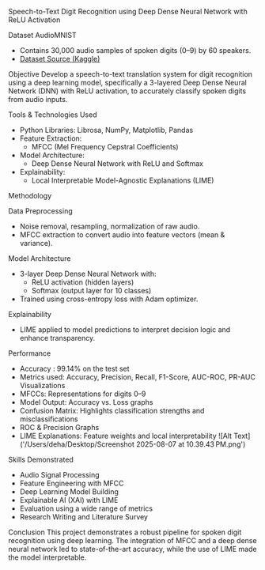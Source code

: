 Speech-to-Text Digit Recognition using Deep Dense Neural Network with ReLU Activation

Dataset
AudioMNIST 
- Contains 30,000 audio samples of spoken digits (0–9) by 60 speakers.  
- [Dataset Source (Kaggle)](https://www.kaggle.com/datasets/sripaadsrinivasan/audio-mnist)

Objective
Develop a speech-to-text translation system for digit recognition using a deep learning model, 
specifically a 3-layered Deep Dense Neural Network (DNN) with ReLU activation, 
to accurately classify spoken digits from audio inputs.

Tools & Technologies Used
- Python Libraries: Librosa, NumPy, Matplotlib, Pandas
- Feature Extraction:  
  - MFCC (Mel Frequency Cepstral Coefficients)
- Model Architecture:  
  - Deep Dense Neural Network with ReLU and Softmax
- Explainability:  
  - Local Interpretable Model-Agnostic Explanations (LIME)

Methodology

Data Preprocessing
- Noise removal, resampling, normalization of raw audio.
- MFCC extraction to convert audio into feature vectors (mean & variance).

Model Architecture
- 3-layer Deep Dense Neural Network with:
  - ReLU activation (hidden layers)
  - Softmax (output layer for 10 classes)
- Trained using cross-entropy loss with Adam optimizer.

Explainability
- LIME applied to model predictions to interpret decision logic and enhance transparency.

Performance
- Accuracy : 99.14% on the test set
- Metrics used: Accuracy, Precision, Recall, F1-Score, AUC-ROC, PR-AUC
Visualizations
- MFCCs: Representations for digits 0–9
- Model Output: Accuracy vs. Loss graphs
- Confusion Matrix: Highlights classification strengths and misclassifications
- ROC & Precision Graphs
- LIME Explanations: Feature weights and local interpretability
![Alt Text]('/Users/deha/Desktop/Screenshot 2025-08-07 at 10.39.43 PM.png')


Skills Demonstrated
- Audio Signal Processing  
- Feature Engineering with MFCC  
- Deep Learning Model Building  
- Explainable AI (XAI) with LIME  
- Evaluation using a wide range of metrics  
- Research Writing and Literature Survey


Conclusion
This project demonstrates a robust pipeline for spoken digit recognition using deep learning. 
The integration of MFCC and a deep dense neural network led to state-of-the-art accuracy, 
while the use of LIME made the model interpretable. 


